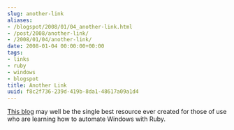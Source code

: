 ```yaml
---
slug: another-link
aliases:
- /blogspot/2008/01/04_another-link.html
- /post/2008/another-link/
- /2008/01/04/another-link/
date: 2008-01-04 00:00:00+00:00
tags:
- links
- ruby
- windows
- blogspot
title: Another Link
uuid: f8c2f736-239d-419b-8da1-48617a09a1d4
---
```

<a href="http://rubyonwindows.blogspot.com/">This blog</a> may well be the single best resource ever created for those of use who are learning how to automate Windows with Ruby.
<!-- TEASER_END -->
